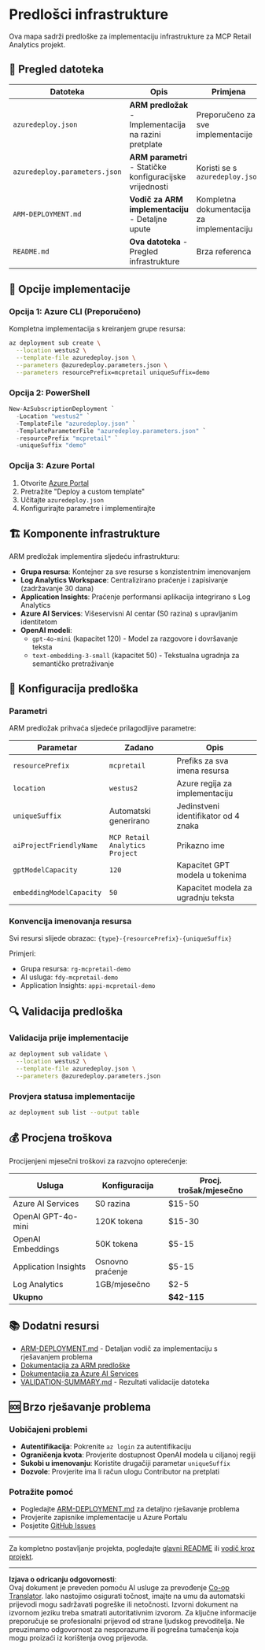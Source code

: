 <!--
CO_OP_TRANSLATOR_METADATA:
{
  "original_hash": "09c7975912db719927ad32946b55e621",
  "translation_date": "2025-09-30T13:33:24+00:00",
  "source_file": "azd/infra/README.md",
  "language_code": "hr"
}
-->
# Predlošci infrastrukture

Ova mapa sadrži predloške za implementaciju infrastrukture za MCP Retail Analytics projekt.

## 📁 Pregled datoteka

| Datoteka | Opis | Primjena |
|----------|-------|----------|
| `azuredeploy.json` | **ARM predložak** - Implementacija na razini pretplate | Preporučeno za sve implementacije |
| `azuredeploy.parameters.json` | **ARM parametri** - Statičke konfiguracijske vrijednosti | Koristi se s `azuredeploy.json` |
| `ARM-DEPLOYMENT.md` | **Vodič za ARM implementaciju** - Detaljne upute | Kompletna dokumentacija za implementaciju |
| `README.md` | **Ova datoteka** - Pregled infrastrukture | Brza referenca |

## 🚀 Opcije implementacije

### Opcija 1: Azure CLI (Preporučeno)
Kompletna implementacija s kreiranjem grupe resursa:
```bash
az deployment sub create \
  --location westus2 \
  --template-file azuredeploy.json \
  --parameters @azuredeploy.parameters.json \
  --parameters resourcePrefix=mcpretail uniqueSuffix=demo
```

### Opcija 2: PowerShell
```powershell
New-AzSubscriptionDeployment `
  -Location "westus2" `
  -TemplateFile "azuredeploy.json" `
  -TemplateParameterFile "azuredeploy.parameters.json" `
  -resourcePrefix "mcpretail" `
  -uniqueSuffix "demo"
```

### Opcija 3: Azure Portal
1. Otvorite [Azure Portal](https://portal.azure.com)
2. Pretražite "Deploy a custom template"
3. Učitajte `azuredeploy.json`
4. Konfigurirajte parametre i implementirajte

## 🏗️ Komponente infrastrukture

ARM predložak implementira sljedeću infrastrukturu:

- **Grupa resursa**: Kontejner za sve resurse s konzistentnim imenovanjem
- **Log Analytics Workspace**: Centralizirano praćenje i zapisivanje (zadržavanje 30 dana)
- **Application Insights**: Praćenje performansi aplikacija integrirano s Log Analytics
- **Azure AI Services**: Višeservisni AI centar (S0 razina) s upravljanim identitetom
- **OpenAI modeli**:
  - `gpt-4o-mini` (kapacitet 120) - Model za razgovore i dovršavanje teksta
  - `text-embedding-3-small` (kapacitet 50) - Tekstualna ugradnja za semantičko pretraživanje

## 🔧 Konfiguracija predloška

### Parametri
ARM predložak prihvaća sljedeće prilagodljive parametre:

| Parametar | Zadano | Opis |
|-----------|--------|------|
| `resourcePrefix` | `mcpretail` | Prefiks za sva imena resursa |
| `location` | `westus2` | Azure regija za implementaciju |
| `uniqueSuffix` | Automatski generirano | Jedinstveni identifikator od 4 znaka |
| `aiProjectFriendlyName` | `MCP Retail Analytics Project` | Prikazno ime |
| `gptModelCapacity` | `120` | Kapacitet GPT modela u tokenima |
| `embeddingModelCapacity` | `50` | Kapacitet modela za ugradnju teksta |

### Konvencija imenovanja resursa
Svi resursi slijede obrazac: `{type}-{resourcePrefix}-{uniqueSuffix}`

Primjeri:
- Grupa resursa: `rg-mcpretail-demo`
- AI usluga: `fdy-mcpretail-demo`
- Application Insights: `appi-mcpretail-demo`

## 🔍 Validacija predloška

### Validacija prije implementacije
```bash
az deployment sub validate \
  --location westus2 \
  --template-file azuredeploy.json \
  --parameters @azuredeploy.parameters.json
```

### Provjera statusa implementacije
```bash
az deployment sub list --output table
```

## 💰 Procjena troškova

Procijenjeni mjesečni troškovi za razvojno opterećenje:

| Usluga | Konfiguracija | Procj. trošak/mjesečno |
|--------|---------------|-----------------------|
| Azure AI Services | S0 razina | $15-50 |
| OpenAI GPT-4o-mini | 120K tokena | $15-30 |
| OpenAI Embeddings | 50K tokena | $5-15 |
| Application Insights | Osnovno praćenje | $5-15 |
| Log Analytics | 1GB/mjesečno | $2-5 |
| **Ukupno** | | **$42-115** |

## 📚 Dodatni resursi

- [ARM-DEPLOYMENT.md](./ARM-DEPLOYMENT.md) - Detaljan vodič za implementaciju s rješavanjem problema
- [Dokumentacija za ARM predloške](https://docs.microsoft.com/en-us/azure/azure-resource-manager/templates/)
- [Dokumentacija za Azure AI Services](https://docs.microsoft.com/en-us/azure/cognitive-services/)
- [VALIDATION-SUMMARY.md](./VALIDATION-SUMMARY.md) - Rezultati validacije datoteka

## 🆘 Brzo rješavanje problema

### Uobičajeni problemi
- **Autentifikacija**: Pokrenite `az login` za autentifikaciju
- **Ograničenja kvota**: Provjerite dostupnost OpenAI modela u ciljanoj regiji
- **Sukobi u imenovanju**: Koristite drugačiji parametar `uniqueSuffix`
- **Dozvole**: Provjerite ima li račun ulogu Contributor na pretplati

### Potražite pomoć
- Pogledajte [ARM-DEPLOYMENT.md](./ARM-DEPLOYMENT.md) za detaljno rješavanje problema
- Provjerite zapisnike implementacije u Azure Portalu
- Posjetite [GitHub Issues](https://github.com/microsoft/MCP-Server-and-PostgreSQL-Sample-Retail/issues)

---

Za kompletno postavljanje projekta, pogledajte [glavni README](../../README.md) ili [vodič kroz projekt](../../walkthrough/README.md).

---

**Izjava o odricanju odgovornosti**:  
Ovaj dokument je preveden pomoću AI usluge za prevođenje [Co-op Translator](https://github.com/Azure/co-op-translator). Iako nastojimo osigurati točnost, imajte na umu da automatski prijevodi mogu sadržavati pogreške ili netočnosti. Izvorni dokument na izvornom jeziku treba smatrati autoritativnim izvorom. Za ključne informacije preporučuje se profesionalni prijevod od strane ljudskog prevoditelja. Ne preuzimamo odgovornost za nesporazume ili pogrešna tumačenja koja mogu proizaći iz korištenja ovog prijevoda.